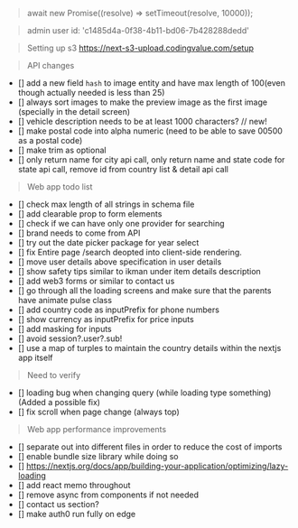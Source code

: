> await new Promise((resolve) => setTimeout(resolve, 10000));

> admin user id: 'c1485d4a-0f38-4b11-bd06-7b428288dedd'

> Setting up s3
> https://next-s3-upload.codingvalue.com/setup

> API changes

-   [] add a new field `hash` to image entity and have max length of 100(even though actually needed is less than 25)
-   [] always sort images to make the preview image as the first image (specially in the detail screen)
-   [] vehicle description needs to be at least 1000 characters?
// new!
-   [] make postal code into alpha numeric (need to be able to save 00500 as a postal code)
-   [] make trim as optional
-   [] only return name for city api call, only return  name and state code for state api call, remove id from country list & detail api call


> Web app todo list

-   [] check max length of all strings in schema file
-   [] add clearable prop to form elements
-   [] check if we can have only one provider for searching
-   [] brand needs to come from API
-   [] try out the date picker package for year select
-   [] fix Entire page /search deopted into client-side rendering.
-   [] move user details above specification in user details
-   [] show safety tips similar to ikman under item details description
-   [] add web3 forms or similar to contact us
-   [] go through all the loading screens and make sure that the parents have animate pulse class
-   [] add country code as inputPrefix for phone numbers
-   [] show currency as inputPrefix for price inputs
-   [] add masking for inputs
-   [] avoid session?.user?.sub!
-   [] use a map of turples to maintain the country details within the nextjs app itself

> Need to verify
-   [] loading bug when changing query (while loading type something) (Added a possible fix)
-   [] fix scroll when page change (always top)

> Web app performance improvements

-   [] separate out into different files in order to reduce the cost of imports
-   [] enable bundle size library while doing so
-   [] https://nextjs.org/docs/app/building-your-application/optimizing/lazy-loading
-   [] add react memo throughout
-   [] remove async from components if not needed
-   [] contact us section?
-   [] make auth0 run fully on edge

